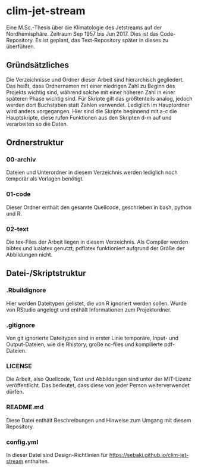#  clim-jet-stream
Eine M.Sc.-Thesis über die Klimatologie des Jetstreams auf der Nordhemisphäre. Zeitraum Sep 1957 bis Jun 2017.
Dies ist das Code-Repository. Es ist geplant, das Text-Repository später in dieses zu überführen.


## Gründsätzliches
Die Verzeichnisse und Ordner dieser Arbeit sind hierarchisch gegliedert. Das heißt, dass Ordnernamen mit einer niedrigen Zahl zu Beginn des Projekts wichtig sind, während solche mit einer höheren Zahl in einer späteren Phase wichtig sind. Für Skripte gilt das größtenteils analog, jedoch werden dort Buchstaben statt Zahlen verwendet. Lediglich im Hauptordner wird anders vorgegangen. Hier sind die Skripte beginnend mit a-c die Hauptskripte, diese rufen Funktionen aus den Skripten d-m auf und verarbeiten so die Daten.


## Ordnerstruktur
### 00-archiv
Dateien und Unterordner in diesem Verzeichnis werden lediglich noch temporär als Vorlagen benötigt.

### 01-code
Dieser Ordner enthält den gesamte Quellcode, geschrieben in bash, python und R.

### 02-text
Die tex-Files der Arbeit liegen in diesem Verzeichnis. Als Compiler werden bibtex und lualatex genutzt; pdflatex funktioniert aufgrund der Größe der Abbildungen nicht.


## Datei-/Skriptstruktur
### .Rbuildignore
Hier werden Dateitypen gelistet, die von R ignoriert werden sollen. Wurde von RStudio angelegt und enthält Informationen zum Projektordner.

### .gitignore
Von git ignorierte Dateitypen sind in erster Linie temporäre, Input- und Output-Dateien, wie die Rhistory, große nc-files und kompilierte pdf-Dateien.

### LICENSE
Die Arbeit, also Quellcode, Text und Abbildungen sind unter der MIT-Lizenz veröffentlicht. Das bedeutet, dass diese von jeder Person weiterverwendet dürfen.

### README.md
Diese Datei enthält Beschreibungen und Hinweise zum Umgang mit diesem Repository.

### config.yml
In dieser Datei sind Design-Richtlinien für https://sebaki.github.io/clim-jet-stream enthalten.
